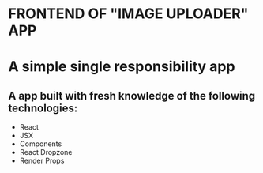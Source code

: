 # FRONTEND OF "IMAGE UPLOADER" APP
# A simple single responsibility app
## A app built with fresh knowledge of the following technologies:
- React
- JSX
- Components
- React Dropzone
- Render Props
